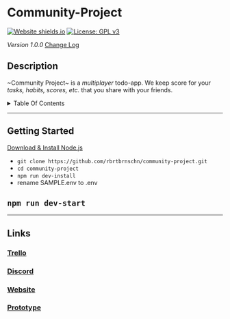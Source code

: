 # Community-Project
[![Website shields.io](https://img.shields.io/website-up-down-green-red/http/shields.io.svg)](https://doesisaacbeat.me/)
[![License: GPL v3](https://img.shields.io/badge/License-GPLv3-blue.svg)](https://www.gnu.org/licenses/gpl-3.0)

*Version 1.0.0* [Change Log](CHANGELOG.md)
## Description
~Community Project~ is a _multiplayer_ todo-app. We keep score for your _tasks, habits, scores, etc._ that you share with your friends.

<details><summary>Table Of Contents</summary>
<p>

##### [Getting Started](#getting-started)
##### [Links](#links)

</p>
</details>

---

## <a name="getting-started"></a>Getting Started
[Download & Install Node.js](https://nodejs.org/en/download/) 

- ``` git clone https://github.com/rbrtbrnschn/community-project.git ```
- ``` cd community-project ```
- ``` npm run dev-install ```
- rename SAMPLE.env to .env
## ``` npm run dev-start ```

---

## <a name="links"></a>Links
### [Trello](https://trello.com/invite/b/ce4JUEZA/07b8611e4c172292c22fe86dd9a1d49b/community-project)
### [Discord](https://discord.gg/q2wRePf)
### [Website](https://doesisaacbeat.me)
### [Prototype](https://www.figma.com/file/mXqsvBsQVDgU1VI9daZhi3/Community-Project?node-id=0%)
